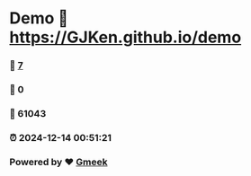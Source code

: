# Demo :link: https://GJKen.github.io/demo 
### :page_facing_up: [7](https://GJKen.github.io/demo/tag.html) 
### :speech_balloon: 0 
### :hibiscus: 61043 
### :alarm_clock: 2024-12-14 00:51:21 
### Powered by :heart: [Gmeek](https://github.com/Meekdai/Gmeek)
